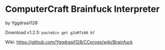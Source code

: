 # ComputerCraft Brainfuck Interpreter
by Yggdrasil128

Download v1.2.5: `pastebin get g2uM7zA0 bf`

Wiki: https://github.com/Yggdrasil128/CCprogs/wiki/Brainfuck
